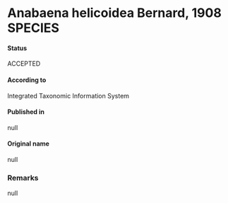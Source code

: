 # Anabaena helicoidea Bernard, 1908 SPECIES

#### Status
ACCEPTED

#### According to
Integrated Taxonomic Information System

#### Published in
null

#### Original name
null

### Remarks
null